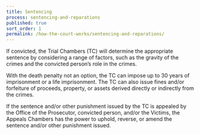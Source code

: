 ```yaml
---
title: Sentencing
process: sentencing-and-reparations
published: true
sort_order: 1
permalink: /how-the-court-works/sentencing-and-reparations/
---
```



If convicted, the Trial Chambers (TC) will determine the appropriate sentence by considering a range of factors, such as the gravity of the crimes and the convicted person’s role in the crimes.

With the death penalty not an option, the TC can impose up to 30 years of imprisonment or a life imprisonment. The TC can also issue fines and/or forfeiture of proceeds, property, or assets derived directly or indirectly from the crimes.&nbsp;&nbsp;

If the sentence and/or other punishment issued by the TC is appealed by the Office of the Prosecutor, convicted person, and/or the Victims, the Appeals Chambers has the power to uphold, reverse, or amend the sentence and/or other punishment issued.